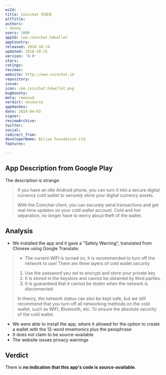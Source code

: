 ```yaml
---
wsId: 
title: Coinchat 冷钱包
altTitle: 
authors:
- danny
users: 1000
appId: com.coinchat.hdwallet
appCountry: 
released: 2018-10-14
updated: 2018-10-15
version: '0.9'
stars: 
ratings: 
reviews: 
website: http://www.coinchat.im
repository: 
issue: 
icon: com.coinchat.hdwallet.png
bugbounty: 
meta: removed
verdict: nosource
appHashes: 
date: 2024-04-03
signer: 
reviewArchive: 
twitter: 
social: 
redirect_from: 
developerName: Biliao Foundation Ltd.
features: 

---
```


## App Description from Google Play 

The description is strange:

> If you have an idle Android phone, you can turn it into a secure digital currency cold wallet to securely store your digital currency assets.
>
> With the Coinchat client, you can securely send transactions and get real-time updates on your cold wallet account. Cold and hot separation, no longer have to worry about theft of the wallet.

## Analysis 

- We installed the app and it gave a "Safety Warning", translated from Chinese using Google Translate: 

> - The current WIFI is turned on, it is recommended to turn off the network to use!
> There are three layers of cold wallet security
> 1. Use the password you set to encrypt and store your private key 
> 2. It is stored in the keystore and cannot be obtained by third parties.
> 3. It is guaranteed that it cannot be stolen when the network is disconnected. 
>
> In theory, the network status can also be kept safe, but we still recommend that you turn off all networking methods on the cold wallet, such as WIFI, Bluetooth, etc. To ensure the absolute security of the cold wallet.

- We were able to install the app, where it allowed for the option to create a wallet with the 12-word mnemonics plus the passphrase
- It does not claim to be source-available
- The website issues privacy warnings 

## Verdict 

There is **no indication that this app's code is source-available**. 



